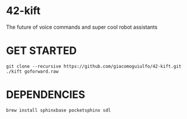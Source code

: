 # 42-kift
The future of voice commands and super cool robot assistants

# GET STARTED
```
git clone --recursive https://github.com/giacomoguiulfo/42-kift.git
./kift goforward.raw
```

# DEPENDENCIES
```
brew install sphinxbase pocketsphinx sdl
```
